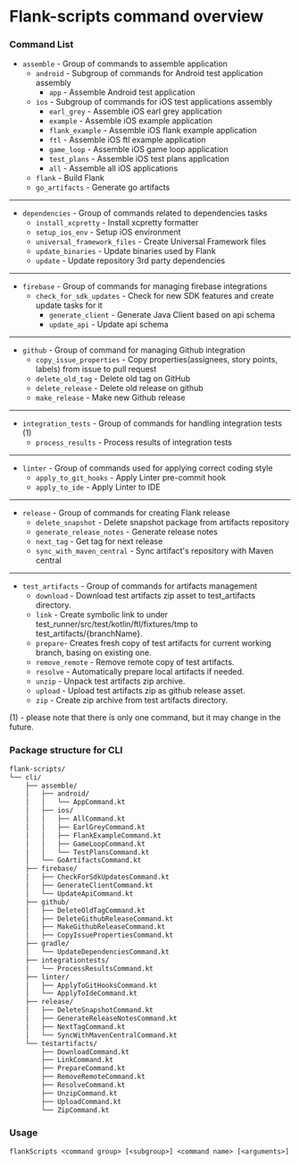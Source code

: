 # Flank-scripts command overview

### Command List

- `assemble` - Group of commands to assemble application
  - `android` - Subgroup of commands for Android test application assembly
    - `app` - Assemble Android test application
  - `ios` - Subgroup of commands for iOS test applications assembly
    - `earl_grey` - Assemble iOS earl grey application
    - `example` - Assemble iOS example application
    - `flank_example` - Assemble iOS flank example application
    - `ftl` - Assemble iOS ftl example application
    - `game_loop` - Assemble iOS game loop application
    - `test_plans` - Assemble iOS test plans application
    - `all` - Assemble all iOS applications
  - `flank` - Build Flank
  - `go_artifacts` - Generate go artifacts

___

- `dependencies`   - Group of commands related to dependencies tasks
  - `install_xcpretty` - Install xcpretty formatter
  - `setup_ios_env` - Setup iOS environment
  - `universal_framework_files` - Create Universal Framework files
  - `update_binaries` - Update binaries used by Flank
  - `update` - Update repository 3rd party dependencies
  
___

- `firebase` - Group of commands for managing firebase integrations
  - `check_for_sdk_updates` - Check for new SDK features and create update tasks for it
    - `generate_client` - Generate Java Client based on api schema
    - `update_api` - Update api schema

___

- `github` - Group of command for managing Github integration
    - `copy_issue_properties` - Copy properties(assignees, story points, labels) from issue to pull request
    - `delete_old_tag` - Delete old tag on GitHub
    - `delete_release` - Delete old release on github
    - `make_release` - Make new Github release

___

- `integration_tests` - Group of commands for handling integration tests (1)
    - `process_results` - Process results of integration tests

___

- `linter` - Group of commands used for applying correct coding style
    - `apply_to_git_hooks` - Apply Linter pre-commit hook
    - `apply_to_ide` - Apply Linter to IDE

___

- `release` - Group of commands for creating Flank release
    - `delete_snapshot` - Delete snapshot package from artifacts repository
    - `generate_release_notes` - Generate release notes
    - `next_tag` - Get tag for next release
    - `sync_with_maven_central` - Sync artifact's repository with Maven central

___

- `test_artifacts` - Group of commands for artifacts management
    - `download` - Download test artifacts zip asset to test_artifacts directory.
    - `link` - Create symbolic link to under test_runner/src/test/kotlin/ftl/fixtures/tmp to
      test_artifacts/{branchName}.
    - `prepare`- Creates fresh copy of test artifacts for current working branch, basing on existing one.
    - `remove_remote` - Remove remote copy of test artifacts.
    - `resolve` - Automatically prepare local artifacts if needed.
    - `unzip` - Unpack test artifacts zip archive.
    - `upload` - Upload test artifacts zip as github release asset.
    - `zip` - Create zip archive from test artifacts directory.

(1) - please note that there is only one command, but it may change in the future.

### Package structure for CLI

```bash
flank-scripts/
└── cli/
    ├── assemble/
    │   ├── android/
    │   │   └── AppCommand.kt
    │   ├── ios/
    │   │   ├── AllCommand.kt
    │   │   ├── EarlGreyCommand.kt
    │   │   ├── FlankExampleCommand.kt
    │   │   ├── GameLoopCommand.kt
    │   │   └── TestPlansCommand.kt
    │   └── GoArtifactsCommand.kt
    ├── firebase/
    │   ├── CheckForSdkUpdatesCommand.kt
    │   ├── GenerateClientCommand.kt
    │   └── UpdateApiCommand.kt
    ├── github/
    │   ├── DeleteOldTagCommand.kt
    │   ├── DeleteGithubReleaseCommand.kt
    │   ├── MakeGithubReleaseCommand.kt
    │   ├── CopyIssuePropertiesCommand.kt
    ├── gradle/
    │   └── UpdateDependenciesCommand.kt
    ├── integrationtests/
    │   └── ProcessResultsCommand.kt
    ├── linter/
    │   ├── ApplyToGitHooksCommand.kt
    │   └── ApplyToIdeCommand.kt
    ├── release/
    │   ├── DeleteSnapshotCommand.kt
    │   ├── GenerateReleaseNotesCommand.kt
    │   ├── NextTagCommand.kt
    │   └── SyncWithMavenCentralCommand.kt
    └── testartifacts/
        ├── DownloadCommand.kt
        ├── LinkCommand.kt
        ├── PrepareCommand.kt
        ├── RemoveRemoteCommand.kt
        ├── ResolveCommand.kt
        ├── UnzipCommand.kt
        ├── UploadCommand.kt
        └── ZipCommand.kt
```

### Usage

`flankScripts <command group> [<subgroup>] <command name> [<arguments>]`
